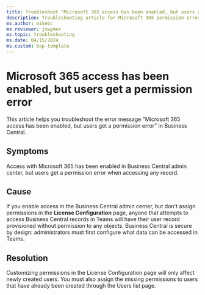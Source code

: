 ```yaml
---
title: Troubleshoot "Microsoft 365 access has been enabled, but users get a permission error"
description: Troubleshooting article for Microsoft 365 permission error in Business Central.
ms.author: mikebc
ms.reviewer: jswymer
ms.topic: troubleshooting 
ms.date: 04/15/2024
ms.custom: bap-template
---
```


# Microsoft 365 access has been enabled, but users get a permission error

This article helps you troubleshoot the error message "Microsoft 365 access has been enabled, but users get a permission error" in Business Central.

## Symptoms

Access with Microsoft 365 has been enabled in Business Central admin center, but users get a permission error when accessing any record.

## Cause

If you enable access in the Business Central admin center, but don't assign permissions in the **License Configuration** page, anyone that attempts to access Business Central records in Teams will have their user record provisioned without permission to any objects. Business Central is secure by design: administrators must first configure what data can be accessed in Teams. 

## Resolution

Customizing permissions in the License Configuration page will only affect newly created users. You must also assign the missing permissions to users that have already been created through the Users list page. 